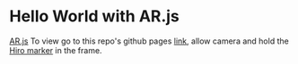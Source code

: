 # Hello World with AR.js

[AR.js](https://github.com/jeromeetienne/AR.js) 
To view go to this repo's github pages [link](https://julessep.github.io/AR.js-hello-world/), allow camera and hold the [Hiro marker](https://jeromeetienne.github.io/AR.js/data/images/HIRO.jpg) in the frame.



